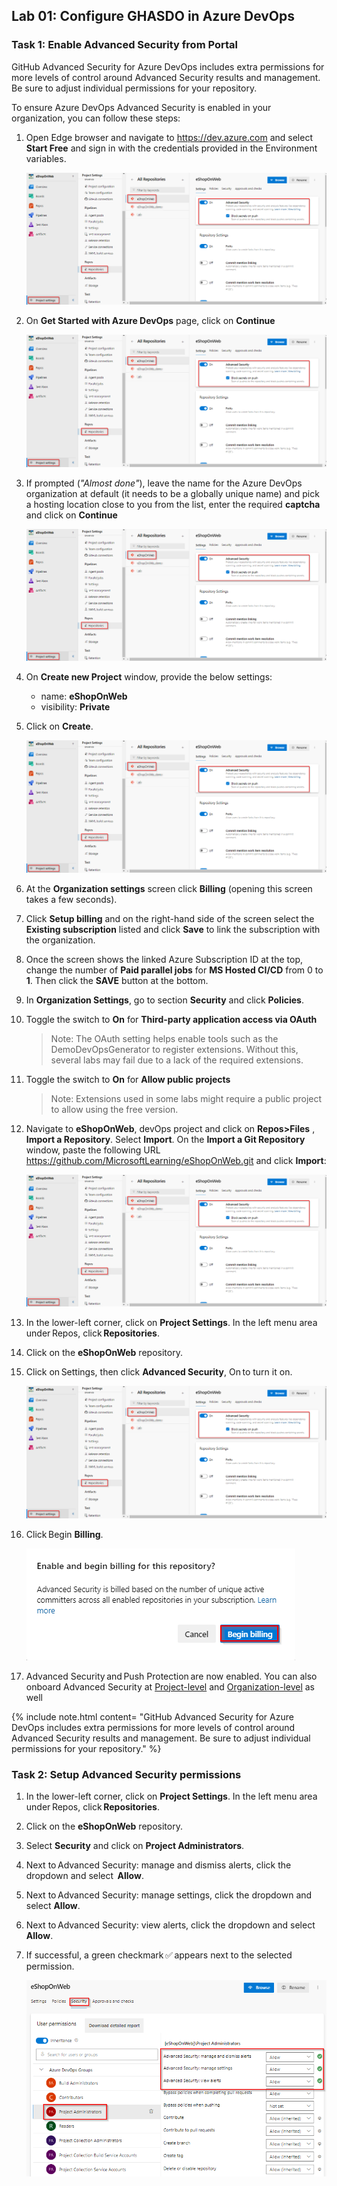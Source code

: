 ## Lab 01: Configure GHASDO in Azure DevOps

### Task 1: Enable Advanced Security from Portal

GitHub Advanced Security for Azure DevOps includes extra permissions for more levels of control around Advanced Security results and management. Be sure to adjust individual permissions for your repository.

 To ensure Azure DevOps Advanced Security is enabled in your organization, you can follow these steps:
1. Open Edge browser and navigate to https://dev.azure.com and select **Start Free** and sign in with the credentials provided in the Environment variables.

      ![setup](media/setup-enable.png)

1. On **Get Started with Azure DevOps** page, click on **Continue**

      ![setup](media/setup-enable.png)

1. If prompted (*"Almost done"*), leave the name for the Azure DevOps organization at default (it needs to be a globally unique name) and pick a hosting location close to you from the list, enter the required **captcha** and click on **Continue**

      ![setup](media/setup-enable.png)

1. On **Create new Project** window, provide the below settings:

     - name: **eShopOnWeb** 
     - visibility: **Private**

1. Click on **Create**.

      ![setup](media/setup-enable.png)

1. At the **Organization settings** screen click **Billing** (opening this screen takes a few seconds).

1. Click **Setup billing** and on the right-hand side of the screen select the **Existing subscription** listed and click **Save** to link the subscription with the organization.

1. Once the screen shows the linked Azure Subscription ID at the top, change the number of **Paid parallel jobs** for **MS Hosted CI/CD** from 0 to **1**. Then click the **SAVE** button at the bottom. 

1. In **Organization Settings**, go to section **Security** and click **Policies**.

1. Toggle the switch to **On** for **Third-party application access via OAuth**
    > Note: The OAuth setting helps enable tools such as the DemoDevOpsGenerator to register extensions. Without this, several labs may fail due to a lack of the required extensions.

1. Toggle the switch to **On** for **Allow public projects**
    > Note: Extensions used in some labs might require a public project to allow using the free version.

1. Navigate to **eShopOnWeb**, devOps project and click on **Repos>Files** , **Import a Repository**. Select **Import**. On the **Import a Git Repository** window, paste the following URL https://github.com/MicrosoftLearning/eShopOnWeb.git  and click **Import**:

      ![setup](media/setup-enable.png)

1.	In the lower-left corner, click on **Project Settings**. In the left menu area under Repos, click **Repositories**.

1.	Click on the **eShopOnWeb** repository.

1.	Click on Settings, then click **Advanced Security**, On to turn it on.

      ![setup](media/setup-enable.png)

1.	Click Begin **Billing**.

      ![enable-billing](media/enable-billing.png)

1.	Advanced Security and Push Protection are now enabled. You can also onboard Advanced Security at [Project-level](https://learn.microsoft.com/en-us/azure/devops/repos/security/configure-github-advanced-security-features?view=azure-devops&tabs=yaml#project-level-onboarding) and [Organization-level](https://learn.microsoft.com/en-us/azure/devops/repos/security/configure-github-advanced-security-features?view=azure-devops&tabs=yaml#organization-level-onboarding) as well
 

   {% include note.html content= "GitHub Advanced Security for Azure DevOps includes extra permissions for more levels of control around Advanced Security results and management. Be sure to adjust individual permissions for your repository." %}

### Task 2: Setup Advanced Security permissions

1.	In the lower-left corner, click on **Project Settings**. In the left menu area under Repos, click **Repositories**.

1.	Click on the **eShopOnWeb** repository.

1.	Select **Security** and click on **Project Administrators**.

2.	Next to Advanced Security: manage and dismiss alerts, click the dropdown and select  **Allow**.

3.	Next to Advanced Security: manage settings, click the dropdown and select **Allow**.

4.	Next to Advanced Security: view alerts, click the dropdown and select **Allow**.

5.	If successful, a green checkmark ✅ appears next to the selected permission.

    ![allow-permissions](media/Allow-permissions.png)


